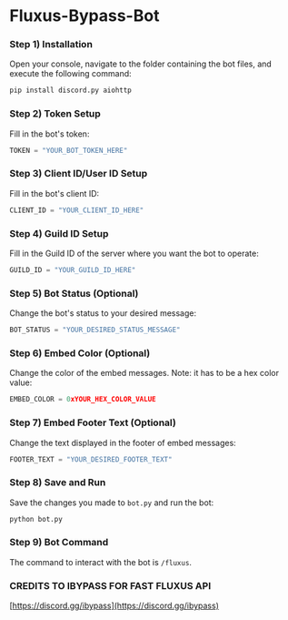 # Fluxus-Bypass-Bot

### Step 1) Installation
Open your console, navigate to the folder containing the bot files, and execute the following command:

```bash
pip install discord.py aiohttp
```

### Step 2) Token Setup
Fill in the bot's token:
```python
TOKEN = "YOUR_BOT_TOKEN_HERE"
```

### Step 3) Client ID/User ID Setup
Fill in the bot's client ID:
```python
CLIENT_ID = "YOUR_CLIENT_ID_HERE"
```

### Step 4) Guild ID Setup
Fill in the Guild ID of the server where you want the bot to operate:
```python
GUILD_ID = "YOUR_GUILD_ID_HERE"
```

### Step 5) Bot Status (Optional)
Change the bot's status to your desired message:
```python
BOT_STATUS = "YOUR_DESIRED_STATUS_MESSAGE"
```

### Step 6) Embed Color (Optional)
Change the color of the embed messages. Note: it has to be a hex color value:
```python
EMBED_COLOR = 0xYOUR_HEX_COLOR_VALUE
```

### Step 7) Embed Footer Text (Optional)
Change the text displayed in the footer of embed messages:
```python
FOOTER_TEXT = "YOUR_DESIRED_FOOTER_TEXT"
```

### Step 8) Save and Run
Save the changes you made to `bot.py` and run the bot:

```bash
python bot.py
```

### Step 9) Bot Command
The command to interact with the bot is `/fluxus`.

### CREDITS TO IBYPASS FOR FAST FLUXUS API
[https://discord.gg/ibypass](https://discord.gg/ibypass)
